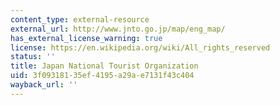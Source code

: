 ```yaml
---
content_type: external-resource
external_url: http://www.jnto.go.jp/map/eng_map/
has_external_license_warning: true
license: https://en.wikipedia.org/wiki/All_rights_reserved
status: ''
title: Japan National Tourist Organization
uid: 3f093181-35ef-4195-a29a-e7131f43c404
wayback_url: ''
---
```

